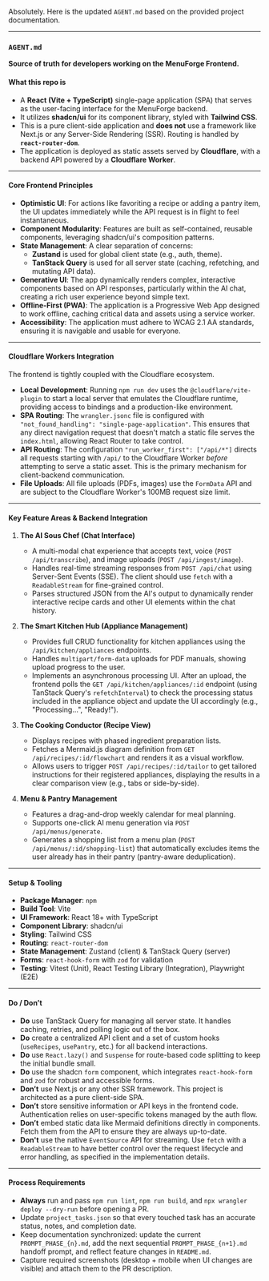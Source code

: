 Absolutely. Here is the updated `AGENT.md` based on the provided project documentation.

***

### **`AGENT.md`**

**Source of truth for developers working on the MenuForge Frontend.**

#### **What this repo is**

* A **React (Vite + TypeScript)** single-page application (SPA) that serves as the user-facing interface for the MenuForge backend.
* It utilizes **shadcn/ui** for its component library, styled with **Tailwind CSS**.
* This is a pure client-side application and **does not** use a framework like Next.js or any Server-Side Rendering (SSR). Routing is handled by **`react-router-dom`**.
* The application is deployed as static assets served by **Cloudflare**, with a backend API powered by a **Cloudflare Worker**.

---

#### **Core Frontend Principles**

* **Optimistic UI**: For actions like favoriting a recipe or adding a pantry item, the UI updates immediately while the API request is in flight to feel instantaneous.
* **Component Modularity**: Features are built as self-contained, reusable components, leveraging shadcn/ui's composition patterns.
* **State Management**: A clear separation of concerns:
    * **Zustand** is used for global client state (e.g., auth, theme).
    * **TanStack Query** is used for all server state (caching, refetching, and mutating API data).
* **Generative UI**: The app dynamically renders complex, interactive components based on API responses, particularly within the AI chat, creating a rich user experience beyond simple text.
* **Offline-First (PWA)**: The application is a Progressive Web App designed to work offline, caching critical data and assets using a service worker.
* **Accessibility**: The application must adhere to WCAG 2.1 AA standards, ensuring it is navigable and usable for everyone.

---

#### **Cloudflare Workers Integration**

The frontend is tightly coupled with the Cloudflare ecosystem.

* **Local Development**: Running `npm run dev` uses the `@cloudflare/vite-plugin` to start a local server that emulates the Cloudflare runtime, providing access to bindings and a production-like environment.
* **SPA Routing**: The `wrangler.jsonc` file is configured with `"not_found_handling": "single-page-application"`. This ensures that any direct navigation request that doesn't match a static file serves the `index.html`, allowing React Router to take control.
* **API Routing**: The configuration `"run_worker_first": ["/api/*"]` directs all requests starting with `/api/` to the Cloudflare Worker *before* attempting to serve a static asset. This is the primary mechanism for client-backend communication.
* **File Uploads**: All file uploads (PDFs, images) use the `FormData` API and are subject to the Cloudflare Worker's 100MB request size limit.

---

#### **Key Feature Areas & Backend Integration**

1.  **The AI Sous Chef (Chat Interface)**
    * A multi-modal chat experience that accepts text, voice (`POST /api/transcribe`), and image uploads (`POST /api/ingest/image`).
    * Handles real-time streaming responses from `POST /api/chat` using Server-Sent Events (SSE). The client should use `fetch` with a `ReadableStream` for fine-grained control.
    * Parses structured JSON from the AI's output to dynamically render interactive recipe cards and other UI elements within the chat history.

2.  **The Smart Kitchen Hub (Appliance Management)**
    * Provides full CRUD functionality for kitchen appliances using the `/api/kitchen/appliances` endpoints.
    * Handles `multipart/form-data` uploads for PDF manuals, showing upload progress to the user.
    * Implements an asynchronous processing UI. After an upload, the frontend polls the `GET /api/kitchen/appliances/:id` endpoint (using TanStack Query's `refetchInterval`) to check the processing status included in the appliance object and update the UI accordingly (e.g., "Processing...", "Ready!").

3.  **The Cooking Conductor (Recipe View)**
    * Displays recipes with phased ingredient preparation lists.
    * Fetches a Mermaid.js diagram definition from `GET /api/recipes/:id/flowchart` and renders it as a visual workflow.
    * Allows users to trigger `POST /api/recipes/:id/tailor` to get tailored instructions for their registered appliances, displaying the results in a clear comparison view (e.g., tabs or side-by-side).

4.  **Menu & Pantry Management**
    * Features a drag-and-drop weekly calendar for meal planning.
    * Supports one-click AI menu generation via `POST /api/menus/generate`.
    * Generates a shopping list from a menu plan (`POST /api/menus/:id/shopping-list`) that automatically excludes items the user already has in their pantry (pantry-aware deduplication).

---

#### **Setup & Tooling**

* **Package Manager**: `npm`
* **Build Tool**: Vite
* **UI Framework**: React 18+ with TypeScript
* **Component Library**: shadcn/ui
* **Styling**: Tailwind CSS
* **Routing**: `react-router-dom`
* **State Management**: Zustand (client) & TanStack Query (server)
* **Forms**: `react-hook-form` with `zod` for validation
* **Testing**: Vitest (Unit), React Testing Library (Integration), Playwright (E2E)

---

#### **Do / Don’t**

* **Do** use TanStack Query for managing all server state. It handles caching, retries, and polling logic out of the box.
* **Do** create a centralized API client and a set of custom hooks (`useRecipes`, `usePantry`, etc.) for all backend interactions.
* **Do** use `React.lazy()` and `Suspense` for route-based code splitting to keep the initial bundle small.
* **Do** use the shadcn `form` component, which integrates `react-hook-form` and `zod` for robust and accessible forms.
* **Don’t** use Next.js or any other SSR framework. This project is architected as a pure client-side SPA.
* **Don’t** store sensitive information or API keys in the frontend code. Authentication relies on user-specific tokens managed by the auth flow.
* **Don’t** embed static data like Mermaid definitions directly in components. Fetch them from the API to ensure they are always up-to-date.
* **Don't** use the native `EventSource` API for streaming. Use `fetch` with a `ReadableStream` to have better control over the request lifecycle and error handling, as specified in the implementation details.

---

#### **Process Requirements**

* **Always** run and pass `npm run lint`, `npm run build`, and `npx wrangler deploy --dry-run` before opening a PR.
* Update `project_tasks.json` so that every touched task has an accurate status, notes, and completion date.
* Keep documentation synchronized: update the current `PROMPT_PHASE_{n}.md`, add the next sequential `PROMPT_PHASE_{n+1}.md` handoff prompt, and reflect feature changes in `README.md`.
* Capture required screenshots (desktop + mobile when UI changes are visible) and attach them to the PR description.
